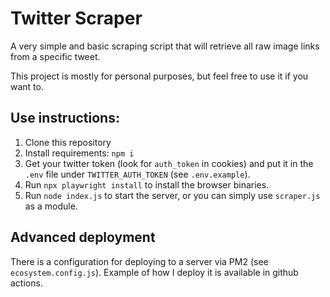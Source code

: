 # Twitter Scraper
A very simple and basic scraping script that will retrieve all raw image links from a specific tweet.

This project is mostly for personal purposes, but feel free to use it if you want to.

## Use instructions:
1. Clone this repository
2. Install requirements: `npm i`
3. Get your twitter token (look for `auth_token` in cookies) and put it in the `.env` file under `TWITTER_AUTH_TOKEN` (see `.env.example`).
4. Run `npx playwright install` to install the browser binaries.
5. Run `node index.js` to start the server, or you can simply use `scraper.js` as a module.

## Advanced deployment
There is a configuration for deploying to a server via PM2 (see `ecosystem.config.js`). Example of how I deploy it is available in github actions.

